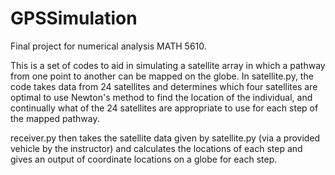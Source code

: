 # GPSSimulation
Final project for numerical analysis MATH 5610.

This is a set of codes to aid in simulating a satellite array in which a pathway from one point to another can be mapped on the globe. In satellite.py, the code takes data from 24 satellites and determines which four satellites are optimal to use Newton's method to find the location of the individual, and continually what of the 24 satellites are appropriate to use for each step of the mapped pathway.

receiver.py then takes the satellite data given by satellite.py (via a provided vehicle by the instructor) and calculates the locations of each step and gives an output of coordinate locations on a globe for each step.
